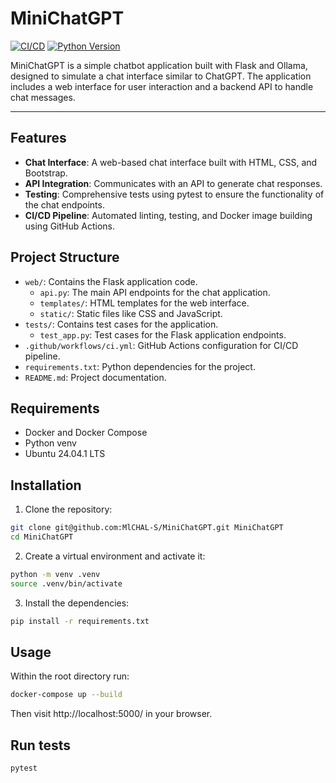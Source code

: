 # MiniChatGPT

[![CI/CD](https://github.com/MlCHAL-S/MiniChatGPT/actions/workflows/ci.yml/badge.svg)](https://github.com/MlCHAL-S/MiniChatGPT/actions/workflows/ci.yml)
[![Python Version](https://img.shields.io/badge/python-3.12%2B-blue)](https://www.python.org/)

MiniChatGPT is a simple chatbot application built with Flask and Ollama, designed to simulate a chat interface similar to ChatGPT. The application includes a web interface for user interaction and a backend API to handle chat messages.

---

## Features

- **Chat Interface**: A web-based chat interface built with HTML, CSS, and Bootstrap.
- **API Integration**: Communicates with an API to generate chat responses.
- **Testing**: Comprehensive tests using pytest to ensure the functionality of the chat endpoints.
- **CI/CD Pipeline**: Automated linting, testing, and Docker image building using GitHub Actions.

## Project Structure

- `web/`: Contains the Flask application code.
  - `api.py`: The main API endpoints for the chat application.
  - `templates/`: HTML templates for the web interface.
  - `static/`: Static files like CSS and JavaScript.
- `tests/`: Contains test cases for the application.
  - `test_app.py`: Test cases for the Flask application endpoints.
- `.github/workflows/ci.yml`: GitHub Actions configuration for CI/CD pipeline.
- `requirements.txt`: Python dependencies for the project.
- `README.md`: Project documentation.

## Requirements
- Docker and Docker Compose
- Python venv
- Ubuntu 24.04.1 LTS

## Installation

1. Clone the repository:
```bash
git clone git@github.com:MlCHAL-S/MiniChatGPT.git MiniChatGPT
cd MiniChatGPT
```

2. Create a virtual environment and activate it:
```bash
python -m venv .venv
source .venv/bin/activate
```

3. Install the dependencies:
```bash
pip install -r requirements.txt
```

## Usage
Within the root directory run:
```bash
docker-compose up --build
```
Then visit http://localhost:5000/ in your browser.

## Run tests
```bash
pytest
```